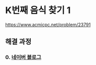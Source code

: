 # K번째 음식 찾기 1
https://www.acmicpc.net/problem/23791
## 해결 과정
### 0. [네이버 블로그](https://blog.naver.com/alsrua7222/222631966302)
